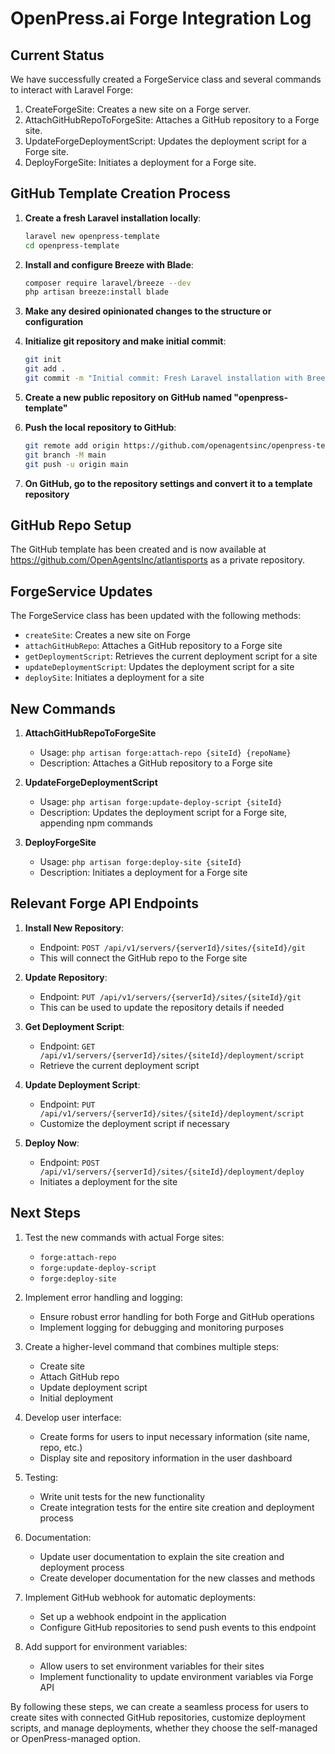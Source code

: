 # OpenPress.ai Forge Integration Log

## Current Status

We have successfully created a ForgeService class and several commands to interact with Laravel Forge:
1. CreateForgeSite: Creates a new site on a Forge server.
2. AttachGitHubRepoToForgeSite: Attaches a GitHub repository to a Forge site.
3. UpdateForgeDeploymentScript: Updates the deployment script for a Forge site.
4. DeployForgeSite: Initiates a deployment for a Forge site.

## GitHub Template Creation Process

1. **Create a fresh Laravel installation locally**:
   ```bash
   laravel new openpress-template
   cd openpress-template
   ```

2. **Install and configure Breeze with Blade**:
   ```bash
   composer require laravel/breeze --dev
   php artisan breeze:install blade
   ```

3. **Make any desired opinionated changes to the structure or configuration**

4. **Initialize git repository and make initial commit**:
   ```bash
   git init
   git add .
   git commit -m "Initial commit: Fresh Laravel installation with Breeze and Blade"
   ```

5. **Create a new public repository on GitHub named "openpress-template"**

6. **Push the local repository to GitHub**:
   ```bash
   git remote add origin https://github.com/openagentsinc/openpress-template.git
   git branch -M main
   git push -u origin main
   ```

7. **On GitHub, go to the repository settings and convert it to a template repository**

## GitHub Repo Setup

The GitHub template has been created and is now available at https://github.com/OpenAgentsInc/atlantisports as a private repository.

## ForgeService Updates

The ForgeService class has been updated with the following methods:
- `createSite`: Creates a new site on Forge
- `attachGitHubRepo`: Attaches a GitHub repository to a Forge site
- `getDeploymentScript`: Retrieves the current deployment script for a site
- `updateDeploymentScript`: Updates the deployment script for a site
- `deploySite`: Initiates a deployment for a site

## New Commands

1. **AttachGitHubRepoToForgeSite**
   - Usage: `php artisan forge:attach-repo {siteId} {repoName}`
   - Description: Attaches a GitHub repository to a Forge site

2. **UpdateForgeDeploymentScript**
   - Usage: `php artisan forge:update-deploy-script {siteId}`
   - Description: Updates the deployment script for a Forge site, appending npm commands

3. **DeployForgeSite**
   - Usage: `php artisan forge:deploy-site {siteId}`
   - Description: Initiates a deployment for a Forge site

## Relevant Forge API Endpoints

1. **Install New Repository**:
   - Endpoint: `POST /api/v1/servers/{serverId}/sites/{siteId}/git`
   - This will connect the GitHub repo to the Forge site

2. **Update Repository**:
   - Endpoint: `PUT /api/v1/servers/{serverId}/sites/{siteId}/git`
   - This can be used to update the repository details if needed

3. **Get Deployment Script**:
   - Endpoint: `GET /api/v1/servers/{serverId}/sites/{siteId}/deployment/script`
   - Retrieve the current deployment script

4. **Update Deployment Script**:
   - Endpoint: `PUT /api/v1/servers/{serverId}/sites/{siteId}/deployment/script`
   - Customize the deployment script if necessary

5. **Deploy Now**:
   - Endpoint: `POST /api/v1/servers/{serverId}/sites/{siteId}/deployment/deploy`
   - Initiates a deployment for the site

## Next Steps

1. Test the new commands with actual Forge sites:
   - `forge:attach-repo`
   - `forge:update-deploy-script`
   - `forge:deploy-site`

2. Implement error handling and logging:
   - Ensure robust error handling for both Forge and GitHub operations
   - Implement logging for debugging and monitoring purposes

3. Create a higher-level command that combines multiple steps:
   - Create site
   - Attach GitHub repo
   - Update deployment script
   - Initial deployment

4. Develop user interface:
   - Create forms for users to input necessary information (site name, repo, etc.)
   - Display site and repository information in the user dashboard

5. Testing:
   - Write unit tests for the new functionality
   - Create integration tests for the entire site creation and deployment process

6. Documentation:
   - Update user documentation to explain the site creation and deployment process
   - Create developer documentation for the new classes and methods

7. Implement GitHub webhook for automatic deployments:
   - Set up a webhook endpoint in the application
   - Configure GitHub repositories to send push events to this endpoint

8. Add support for environment variables:
   - Allow users to set environment variables for their sites
   - Implement functionality to update environment variables via Forge API

By following these steps, we can create a seamless process for users to create sites with connected GitHub repositories, customize deployment scripts, and manage deployments, whether they choose the self-managed or OpenPress-managed option.